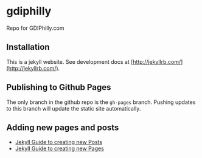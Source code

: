 # gdiphilly
Repo for GDIPhilly.com

## Installation

This is a jekyll website. See development docs at [http://jekyllrb.com/](http://jekyllrb.com/).

## Publishing to Github Pages

The only branch in the github repo is the `gh-pages` branch. Pushing updates to this branch will update the static site automatically.

## Adding new pages and posts

- [Jekyll Guide to creating new Posts](http://jekyllrb.com/docs/posts/)
- [Jekyll Guide to creating new Pages](http://jekyllrb.com/docs/pages/)
